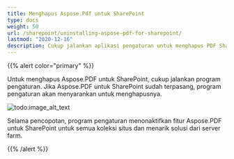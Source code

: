```yaml
---
title: Menghapus Aspose.Pdf untuk SharePoint
type: docs
weight: 50
url: /sharepoint/uninstalling-aspose-pdf-for-sharepoint/
lastmod: "2020-12-16"
description: Cukup jalankan aplikasi pengaturan untuk menghapus PDF SharePoint API, dan itu akan mencopot dan menonaktifkannya untuk semua koleksi situs.
---
```


{{% alert color="primary" %}}

Untuk menghapus Aspose.PDF untuk SharePoint, cukup jalankan program pengaturan. Jika Aspose.PDF untuk SharePoint sudah terpasang, program pengaturan akan menyarankan untuk menghapusnya.

![todo:image_alt_text](uninstalling-aspose-pdf-for-sharepoint_1.png)

Selama pencopotan, program pengaturan menonaktifkan fitur Aspose.PDF untuk SharePoint untuk semua koleksi situs dan menarik solusi dari server farm.

{{% /alert %}}